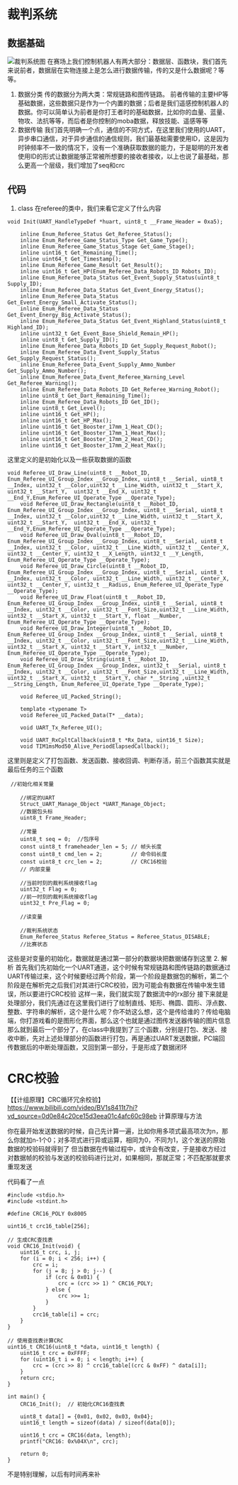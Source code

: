 # 裁判系统
## 数据基础
![裁判系统图](./images/裁判系统1.png)
在赛场上我们控制机器人有两大部分：数据层、函数块，我们首先来说前者，数据层在实物连接上是怎么进行数据传输，传的又是什么数据呢？等等。
1. 数据分类
传的数据分为两大类：常规链路和图传链路。
前者传输的主要HP等基础数据，这些数据只是作为一个内置的数据；后者是我们遥感控制机器人的数据。你可以简单认为前者是你打王者时的基础数据，比如你的血量、蓝量、物攻、法抗等等，而后者是你控制的moba数据，释放技能、遥感等等
2. 数据传输
我们首先明确一个点，通信的不同方式，在这里我们使用的UART，异步串口通信，对于异步通信的通信规则，我们最基础需要使用ID，这是因为时钟频率不一致的情况下，没有一个准确获取数据的能力，于是聪明的开发者使用ID的形式让数据能够正常被所想要的接收者接收，以上也说了最基础，那么更高一个层级，我们增加了seq和crc  

## 代码
1. class
在referee的类中，我们来看它定义了什么内容
```
void Init(UART_HandleTypeDef *huart, uint8_t __Frame_Header = 0xa5);

    inline Enum_Referee_Status Get_Referee_Status();
    inline Enum_Referee_Game_Status_Type Get_Game_Type();
    inline Enum_Referee_Game_Status_Stage Get_Game_Stage();
    inline uint16_t Get_Remaining_Time();
    inline uint64_t Get_Timestamp();
    inline Enum_Referee_Game_Result Get_Result();
    inline uint16_t Get_HP(Enum_Referee_Data_Robots_ID Robots_ID);
    inline Enum_Referee_Data_Status Get_Event_Supply_Status(uint8_t Supply_ID);
    inline Enum_Referee_Data_Status Get_Event_Energy_Status();
    inline Enum_Referee_Data_Status Get_Event_Energy_Small_Activate_Status();
    inline Enum_Referee_Data_Status Get_Event_Energy_Big_Activate_Status();
    inline Enum_Referee_Data_Status Get_Event_Highland_Status(uint8_t Highland_ID);
    inline uint32_t Get_Event_Base_Shield_Remain_HP();
    inline uint8_t Get_Supply_ID();
    inline Enum_Referee_Data_Robots_ID Get_Supply_Request_Robot();
    inline Enum_Referee_Data_Event_Supply_Status Get_Supply_Request_Status();
    inline Enum_Referee_Data_Event_Supply_Ammo_Number Get_Supply_Ammo_Number();
    inline Enum_Referee_Data_Event_Referee_Warning_Level Get_Referee_Warning();
    inline Enum_Referee_Data_Robots_ID Get_Referee_Warning_Robot();
    inline uint8_t Get_Dart_Remaining_Time();
    inline Enum_Referee_Data_Robots_ID Get_ID();
    inline uint8_t Get_Level();
    inline uint16_t Get_HP();
    inline uint16_t Get_HP_Max();
    inline uint16_t Get_Booster_17mm_1_Heat_CD();
    inline uint16_t Get_Booster_17mm_1_Heat_Max();
    inline uint16_t Get_Booster_17mm_2_Heat_CD();
    inline uint16_t Get_Booster_17mm_2_Heat_Max();
```
这里定义的是初始化以及一些获取数据的函数
```
void Referee_UI_Draw_Line(uint8_t __Robot_ID, Enum_Referee_UI_Group_Index __Group_Index, uint8_t __Serial, uint8_t __Index, uint32_t __Color,uint32_t __Line_Width, uint32_t __Start_X, uint32_t __Start_Y,  uint32_t __End_X, uint32_t __End_Y,Enum_Referee_UI_Operate_Type __Operate_Type);
    void Referee_UI_Draw_Rectangle(uint8_t __Robot_ID, Enum_Referee_UI_Group_Index __Group_Index, uint8_t __Serial, uint8_t __Index, uint32_t __Color,uint32_t __Line_Width, uint32_t __Start_X, uint32_t __Start_Y,  uint32_t __End_X, uint32_t __End_Y,Enum_Referee_UI_Operate_Type __Operate_Type);
    void Referee_UI_Draw_Oval(uint8_t __Robot_ID, Enum_Referee_UI_Group_Index __Group_Index, uint8_t __Serial, uint8_t __Index, uint32_t __Color, uint32_t __Line_Width, uint32_t __Center_X, uint32_t __Center_Y, uint32_t __X_Length, uint32_t __Y_Length, Enum_Referee_UI_Operate_Type __Operate_Type);
    void Referee_UI_Draw_Circle(uint8_t __Robot_ID, Enum_Referee_UI_Group_Index __Group_Index, uint8_t __Serial, uint8_t __Index, uint32_t __Color, uint32_t __Line_Width, uint32_t __Center_X, uint32_t __Center_Y, uint32_t __Radius, Enum_Referee_UI_Operate_Type __Operate_Type);
    void Referee_UI_Draw_Float(uint8_t __Robot_ID, Enum_Referee_UI_Group_Index __Group_Index, uint8_t __Serial, uint8_t __Index, uint32_t __Color, uint32_t __Font_Size,uint32_t __Line_Width, uint32_t __Start_X, uint32_t __Start_Y, float __Number, Enum_Referee_UI_Operate_Type __Operate_Type);
    void Referee_UI_Draw_Integer(uint8_t __Robot_ID, Enum_Referee_UI_Group_Index __Group_Index, uint8_t __Serial, uint8_t __Index, uint32_t __Color, uint32_t __Font_Size,uint32_t __Line_Width, uint32_t __Start_X, uint32_t __Start_Y, int32_t __Number, Enum_Referee_UI_Operate_Type __Operate_Type);
    void Referee_UI_Draw_String(uint8_t __Robot_ID, Enum_Referee_UI_Group_Index __Group_Index, uint32_t __Serial, uint8_t __Index, uint32_t __Color, uint32_t __Font_Size,uint32_t __Line_Width, uint32_t __Start_X, uint32_t __Start_Y, char *__String ,uint32_t __String_Length, Enum_Referee_UI_Operate_Type __Operate_Type);

    void Referee_UI_Packed_String();

    template <typename T>
    void Referee_UI_Packed_Data(T* __data);

    void UART_Tx_Referee_UI();

    void UART_RxCpltCallback(uint8_t *Rx_Data, uint16_t Size);
    void TIM1msMod50_Alive_PeriodElapsedCallback();
```
这里则是定义了打包函数、发送函数、接收回调、判断存活，前三个函数其实就是最后任务的三个函数
```
 //初始化相关常量

    //绑定的UART
    Struct_UART_Manage_Object *UART_Manage_Object;
    //数据包头标
    uint8_t Frame_Header;

    //常量
    uint8_t seq = 0;  //包序号
    const uint8_t frameheader_len = 5; // 帧头长度
    const uint8_t cmd_len = 2;         // 命令码长度
    const uint8_t crc_len = 2;         // CRC16校验
    // 内部变量

    //当前时刻的裁判系统接收flag
    uint32_t Flag = 0;
    //前一时刻的裁判系统接收flag
    uint32_t Pre_Flag = 0;

    //读变量

    //裁判系统状态
    Enum_Referee_Status Referee_Status = Referee_Status_DISABLE;
    //比赛状态
```
这些是对变量的初始化，数据就是通过第一部分的数据块把数据储存到这里
2. 解析
首先我们先初始化一个UART通道，这个时候有常规链路和图传链路的数据通过UART传输过来，这个时候要经过两个阶段，第一个阶段是数据包的解析，第二个阶段是在解析完之后我们对其进行CRC校验，因为可能会有数据在传输中发生错误，所以要进行CRC校验
这样一来，我们就实现了数据流中的rx部分
接下来就是处理部分，我们先通过在这里我们进行了绘制直线、矩形、椭圆、圆形、浮点数、整数、字符串的解析，这个是什么呢？你不妨这么想，这个是传给谁的？传给电脑端，你打游戏看的是图形化界面，那么这个也就是通过图传发送器传输的图片信息
那么就到最后一个部分了，在class中我提到了三个函数，分别是打包、发送、接收中断，先对上述处理部分的函数进行打包，再是通过UART发送数据，PC端回传数据后的中断处理函数，又回到第一部分，于是形成了数据闭环
# CRC校验
【【计组原理】CRC循环冗余校验】https://www.bilibili.com/video/BV1s8411t7hi?vd_source=0d0e84c20ce15d3eea01c4afc60c98eb
计算原理与方法

你在最开始发送数据的时候，自己先计算一遍，比如你用多项式最高项次为n，那么你就加n-1个0；对多项式进行异或运算，相同为0，不同为1，这个发送的原始数据的校验码就得到了
但当数据在传输过程中，或许会有改变，于是接收方经过对数据帧的校验与发送的校验码进行比对，如果相同，那就正常；不匹配那就要求重现发送

代码看了一点
```
#include <stdio.h>
#include <stdint.h>

#define CRC16_POLY 0x8005

uint16_t crc16_table[256];

// 生成CRC查找表
void CRC16_Init(void) {
    uint16_t crc, i, j;
    for (i = 0; i < 256; i++) {
        crc = i;
        for (j = 8; j > 0; j--) {
            if (crc & 0x01) {
                crc = (crc >> 1) ^ CRC16_POLY;
            } else {
                crc >>= 1;
            }
        }
        crc16_table[i] = crc;
    }
}

// 使用查找表计算CRC
uint16_t CRC16(uint8_t *data, uint16_t length) {
    uint16_t crc = 0xFFFF;
    for (uint16_t i = 0; i < length; i++) {
        crc = (crc >> 8) ^ crc16_table[(crc & 0xFF) ^ data[i]];
    }
    return crc;
}

int main() {
    CRC16_Init();  // 初始化CRC16查找表
    
    uint8_t data[] = {0x01, 0x02, 0x03, 0x04};
    uint16_t length = sizeof(data) / sizeof(data[0]);
    
    uint16_t crc = CRC16(data, length);
    printf("CRC16: 0x%04X\n", crc);
    
    return 0;
}

```
不是特别理解，以后有时间再来补
